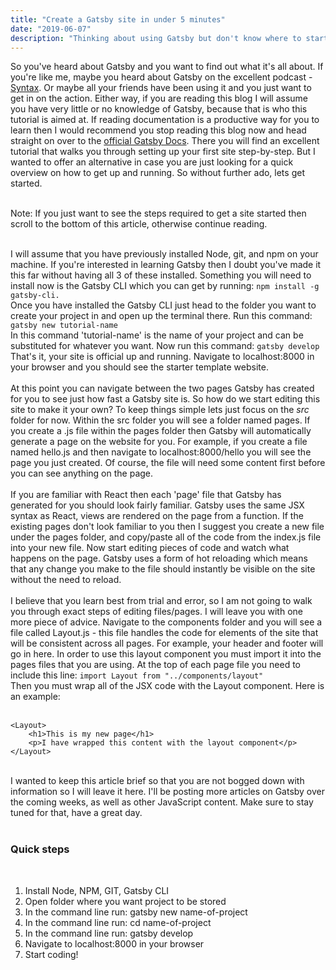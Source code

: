 ```yaml
---
title: "Create a Gatsby site in under 5 minutes"
date: "2019-06-07"
description: "Thinking about using Gatsby but don't know where to start? Get up and running in under 5 minutes with this guide."
---
```


So you've heard about Gatsby and you want to find out what it's all about. If you're like me, maybe you heard about Gatsby on the excellent podcast - <a href="https://syntax.fm/" target="_blank" rel="noopener noreferrer">Syntax</a>. Or maybe all your friends have been using it and you just want to get in on the action. Either way, if you are reading this blog I will assume you have very little or no knowledge of Gatsby, because that is who this tutorial is aimed at. If reading documentation is a productive way for you to learn then I would recommend you stop reading this blog now and head straight on over to the <a href="https://www.gatsbyjs.org/docs/" target="_blank" rel="noopener noreferrer">official Gatsby Docs</a>. There you will find an excellent tutorial that walks you through setting up your first site step-by-step. But I wanted to offer an alternative in case you are just looking for a quick overview on how to get up and running. So without further ado, lets get started.
<br><br>

Note: If you just want to see the steps required to get a site started then scroll to the bottom of this article, otherwise continue reading.
<br><br>

I will assume that you have previously installed Node, git, and npm on your machine. If you're interested in learning Gatsby then I doubt you've made it this far without having all 3 of these installed. Something you will need to install now is the Gatsby CLI which you can get by running: <code>npm install -g gatsby-cli.</code> 
<br>
Once you have installed the Gatsby CLI just head to the folder you want to create your project in and open up the terminal there. Run this command: <code>gatsby new tutorial-name</code> 
<br>
In this command 'tutorial-name' is the name of your project and can be substituted for whatever you want. Now run this command: <code>gatsby develop</code> 
<br>
That's it, your site is official up and running. Navigate to localhost:8000 in your browser and you should see the starter template website. 
<br><br>
At this point you can navigate between the two pages Gatsby has created for you to see just how fast a Gatsby site is. So how do we start editing this site to make it your own? To keep things simple lets just focus on the *src* folder for now. Within the src folder you will see a folder named pages. If you create a .js file within the pages folder then Gatsby will automatically generate a page on the website for you. For example, if you create a file named hello.js and then navigate to localhost:8000/hello you will see the page you just created. Of course, the file will need some content first before you can see anything on the page. 
<br><br>
If you are familiar with React then each 'page' file that Gatsby has generated for you should look fairly familiar. Gatsby uses the same JSX syntax as React, views are rendered on the page from a function. If the existing pages don't look familiar to you then I suggest you create a new file under the pages folder, and copy/paste all of the code from the index.js file into your new file. Now start editing pieces of code and watch what happens on the page. Gatsby uses a form of hot reloading which means that any change you make to the file should instantly be visible on the site without the need to reload. 
<br><br>
I believe that you learn best from trial and error, so I am not going to walk you through exact steps of editing files/pages. I will leave you with one more piece of advice. Navigate to the components folder and you will see a file called Layout.js - this file handles the code for elements of the site that will be consistent across all pages. For example, your header and footer will go in here. In order to use this layout component you must import it into the pages files that you are using. At the top of each page file you need to include this line: <code>import Layout from "../components/layout"</code>
<br>
Then you must wrap all of the JSX code with the Layout component. Here is an example:
<br><br>

    <Layout>
        <h1>This is my new page</h1>
        <p>I have wrapped this content with the layout component</p>
    </Layout>    

<br>
I wanted to keep this article brief so that you are not bogged down with information so I will leave it here. I'll be posting more articles on Gatsby over the coming weeks, as well as other JavaScript content. Make sure to stay tuned for that, have a great day.
<br><br>

### Quick steps
<br>

1. Install Node, NPM, GIT, Gatsby CLI
2. Open folder where you want project to be stored
3. In the command line run: gatsby new name-of-project
4. In the command line run: cd name-of-project
5. In the command line run: gatsby develop
6. Navigate to localhost:8000 in your browser
7. Start coding! 
